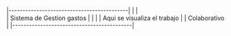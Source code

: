
|-------------------------------------------|
|                                           |  
|        Sistema de Gestion gastos          |
|                                           |
|      Aqui se visualiza el trabajo         |
|              Colaborativo                 |
|-------------------------------------------|
